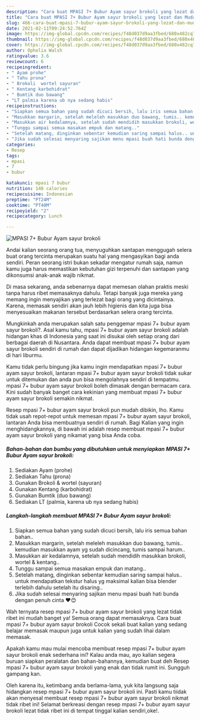 ```yaml
---
description: "Cara buat MPASI 7+ Bubur Ayam sayur brokoli yang lezat dan Mudah Dibuat"
title: "Cara buat MPASI 7+ Bubur Ayam sayur brokoli yang lezat dan Mudah Dibuat"
slug: 466-cara-buat-mpasi-7-bubur-ayam-sayur-brokoli-yang-lezat-dan-mudah-dibuat
date: 2021-02-11T09:24:52.764Z
image: https://img-global.cpcdn.com/recipes/f48d037d9aa3fbed/680x482cq70/mpasi-7-bubur-ayam-sayur-brokoli-foto-resep-utama.jpg
thumbnail: https://img-global.cpcdn.com/recipes/f48d037d9aa3fbed/680x482cq70/mpasi-7-bubur-ayam-sayur-brokoli-foto-resep-utama.jpg
cover: https://img-global.cpcdn.com/recipes/f48d037d9aa3fbed/680x482cq70/mpasi-7-bubur-ayam-sayur-brokoli-foto-resep-utama.jpg
author: Ophelia Walsh
ratingvalue: 3.6
reviewcount: 6
recipeingredient:
- " Ayam prohe"
- " Tahu prona"
- " Brokoli  wortel sayuran"
- " Kentang karbohidrat"
- " Bumtik duo bawang"
- "LT palmia karena ub nya sedang habis"
recipeinstructions:
- "Siapkan semua bahan yang sudah dicuci bersih, lalu iris semua bahan bahan.."
- "Masukkan margarin, setelah meleleh masukkan duo bawang, tumis.. kemudian masukkan ayam yg sudah dicincang, tumis sampai harum.."
- "Masukkan air kedalamnya, setelah sudah mendidih masukkan brokoli, wortel &amp; kentang.."
- "Tunggu sampai semua masakan empuk dan matang.."
- "Setelah matang, dinginkan sebentar kemudian saring sampai halus.. untuk mendapatkan tekstur halus yg maksimal kalian bisa blender terlebih dahulu setelah itu disaring.."
- "Jika sudah selesai menyaring sajikan menu mpasi buah hati bunda dengan penuh cinta ❤😊"
categories:
- Resep
tags:
- mpasi
- 7
- bubur

katakunci: mpasi 7 bubur 
nutrition: 148 calories
recipecuisine: Indonesian
preptime: "PT24M"
cooktime: "PT40M"
recipeyield: "2"
recipecategory: Lunch

---
```



![MPASI 7+ Bubur Ayam sayur brokoli](https://img-global.cpcdn.com/recipes/f48d037d9aa3fbed/680x482cq70/mpasi-7-bubur-ayam-sayur-brokoli-foto-resep-utama.jpg)

Andai kalian seorang orang tua, menyuguhkan santapan menggugah selera buat orang tercinta merupakan suatu hal yang mengasyikan bagi anda sendiri. Peran seorang istri bukan sekadar mengatur rumah saja, namun kamu juga harus memastikan kebutuhan gizi terpenuhi dan santapan yang dikonsumsi anak-anak wajib nikmat.

Di masa  sekarang, anda sebenarnya dapat memesan olahan praktis meski tanpa harus ribet memasaknya dahulu. Tetapi banyak juga mereka yang memang ingin menyajikan yang terlezat bagi orang yang dicintainya. Karena, memasak sendiri akan jauh lebih higienis dan kita juga bisa menyesuaikan makanan tersebut berdasarkan selera orang tercinta. 



Mungkinkah anda merupakan salah satu penggemar mpasi 7+ bubur ayam sayur brokoli?. Asal kamu tahu, mpasi 7+ bubur ayam sayur brokoli adalah hidangan khas di Indonesia yang saat ini disukai oleh setiap orang dari berbagai daerah di Nusantara. Anda dapat membuat mpasi 7+ bubur ayam sayur brokoli sendiri di rumah dan dapat dijadikan hidangan kegemaranmu di hari liburmu.

Kamu tidak perlu bingung jika kamu ingin mendapatkan mpasi 7+ bubur ayam sayur brokoli, lantaran mpasi 7+ bubur ayam sayur brokoli tidak sukar untuk ditemukan dan anda pun bisa mengolahnya sendiri di tempatmu. mpasi 7+ bubur ayam sayur brokoli boleh dimasak dengan bermacam cara. Kini sudah banyak banget cara kekinian yang membuat mpasi 7+ bubur ayam sayur brokoli semakin nikmat.

Resep mpasi 7+ bubur ayam sayur brokoli pun mudah dibikin, lho. Kamu tidak usah repot-repot untuk memesan mpasi 7+ bubur ayam sayur brokoli, lantaran Anda bisa membuatnya sendiri di rumah. Bagi Kalian yang ingin menghidangkannya, di bawah ini adalah resep membuat mpasi 7+ bubur ayam sayur brokoli yang nikamat yang bisa Anda coba.

<!--inarticleads1-->

##### Bahan-bahan dan bumbu yang dibutuhkan untuk menyiapkan MPASI 7+ Bubur Ayam sayur brokoli:

1. Sediakan  Ayam (prohe)
1. Sediakan  Tahu (prona)
1. Gunakan  Brokoli &amp; wortel (sayuran)
1. Gunakan  Kentang (karbohidrat)
1. Gunakan  Bumtik (duo bawang)
1. Sediakan LT (palmia, karena ub nya sedang habis)




<!--inarticleads2-->

##### Langkah-langkah membuat MPASI 7+ Bubur Ayam sayur brokoli:

1. Siapkan semua bahan yang sudah dicuci bersih, lalu iris semua bahan bahan..
1. Masukkan margarin, setelah meleleh masukkan duo bawang, tumis.. kemudian masukkan ayam yg sudah dicincang, tumis sampai harum..
1. Masukkan air kedalamnya, setelah sudah mendidih masukkan brokoli, wortel &amp; kentang..
1. Tunggu sampai semua masakan empuk dan matang..
1. Setelah matang, dinginkan sebentar kemudian saring sampai halus.. untuk mendapatkan tekstur halus yg maksimal kalian bisa blender terlebih dahulu setelah itu disaring..
1. Jika sudah selesai menyaring sajikan menu mpasi buah hati bunda dengan penuh cinta ❤😊




Wah ternyata resep mpasi 7+ bubur ayam sayur brokoli yang lezat tidak ribet ini mudah banget ya! Semua orang dapat memasaknya. Cara buat mpasi 7+ bubur ayam sayur brokoli Cocok sekali buat kalian yang sedang belajar memasak maupun juga untuk kalian yang sudah lihai dalam memasak.

Apakah kamu mau mulai mencoba membuat resep mpasi 7+ bubur ayam sayur brokoli enak sederhana ini? Kalau anda mau, ayo kalian segera buruan siapkan peralatan dan bahan-bahannya, kemudian buat deh Resep mpasi 7+ bubur ayam sayur brokoli yang enak dan tidak rumit ini. Sungguh gampang kan. 

Oleh karena itu, ketimbang anda berlama-lama, yuk kita langsung saja hidangkan resep mpasi 7+ bubur ayam sayur brokoli ini. Pasti kamu tiidak akan menyesal membuat resep mpasi 7+ bubur ayam sayur brokoli nikmat tidak ribet ini! Selamat berkreasi dengan resep mpasi 7+ bubur ayam sayur brokoli lezat tidak ribet ini di tempat tinggal kalian sendiri,oke!.

